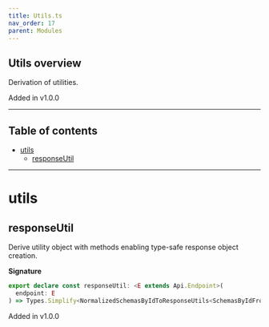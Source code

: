 ```yaml
---
title: Utils.ts
nav_order: 17
parent: Modules
---
```


## Utils overview

Derivation of utilities.

Added in v1.0.0

---

<h2 class="text-delta">Table of contents</h2>

- [utils](#utils)
  - [responseUtil](#responseutil)

---

# utils

## responseUtil

Derive utility object with methods enabling type-safe response object creation.

**Signature**

```ts
export declare const responseUtil: <E extends Api.Endpoint>(
  endpoint: E
) => Types.Simplify<NormalizedSchemasByIdToResponseUtils<SchemasByIdFromApi<E>>>
```

Added in v1.0.0
